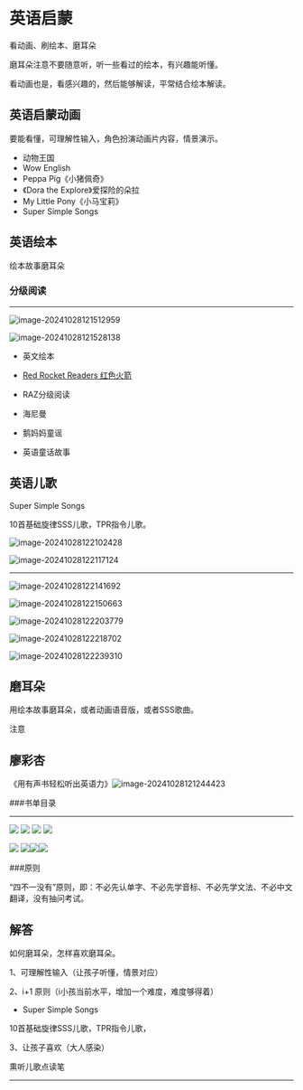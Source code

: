 # 英语启蒙

看动画、刷绘本、磨耳朵

磨耳朵注意不要随意听，听一些看过的绘本，有兴趣能听懂。

看动画也是，看感兴趣的，然后能够解读，平常结合绘本解读。

## 英语启蒙动画

要能看懂，可理解性输入，角色扮演动画片内容，情景演示。



- 动物王国
- Wow English
- Peppa Pig《小猪佩奇》
- 《Dora the Explore》爱探险的朵拉
- My Little Pony《小马宝莉》
- Super Simple Songs



## 英语绘本

绘本故事磨耳朵

### 分级阅读

------

![image-20241028121512959](https://www.ewwe.net/wiki/images\image-20241028121512959.png)

![image-20241028121528138](https://www.ewwe.net/wiki/images\image-20241028121528138.png)

- 英文绘本
- [Red Rocket Readers 红色火箭](https://flyingstartbooks.com/red-rocket/ebooks/)
- RAZ分级阅读
- 海尼曼
- 鹅妈妈童谣

- 英语童话故事

## 英语儿歌 

Super Simple Songs

10首基础旋律SSS儿歌，TPR指令儿歌。

![image-20241028122102428](https://www.ewwe.net/wiki/images\image-20241028122102428.png)

![image-20241028122117124](https://www.ewwe.net/wiki/images\image-20241028122117124.png)



------

![image-20241028122141692](https://www.ewwe.net/wiki/images\image-20241028122141692.png)



![image-20241028122150663](https://www.ewwe.net/wiki/imagesimage-20241028122150663.png)



![image-20241028122203779](https://www.ewwe.net/wiki/images\image-20241028122203779.png)



![image-20241028122218702](https://www.ewwe.net/wiki/images\image-20241028122218702.png)

![image-20241028122239310](https://www.ewwe.net/wiki/images\image-20241028122239310.png)






## 磨耳朵

用绘本故事磨耳朵，或者动画语音版，或者SSS歌曲。

注意

## 廖彩杏

《用有声书轻松听出英语力》![image-20241028121244423](G:\Github\link0502.github.io\wiki\images\image-20241028121244423.png)



###书单目录

------


![](https://www.ewwe.net/wiki/images/1.png)
![](https://www.ewwe.net/wiki/images/2.png)
![](https://www.ewwe.net/wiki/images/3.png)
![](https://www.ewwe.net/wiki/images/4.png)

![](https://www.ewwe.net/wiki/images/5.png)
![](https://www.ewwe.net/wiki/images/6.png)![](https://www.ewwe.net/wiki/images/7.png)![](https://www.ewwe.net/wiki/images/8.png)

###原则

“四不一没有”原则，即：不必先认单字、不必先学音标、不必先学文法、不必中文翻译，没有抽问考试。



## 解答

如何磨耳朵，怎样喜欢磨耳朵。

1、可理解性输入（让孩子听懂，情景对应）

2、i+1 原则（i小孩当前水平，增加一个难度，难度够得着）

- Super Simple Songs

10首基础旋律SSS儿歌，TPR指令儿歌，

3、让孩子喜欢（大人感染）





熏听儿歌点读笔


------









